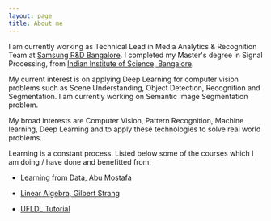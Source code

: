 ```yaml
---
layout: page
title: About me
---
```


I am currently working as Technical Lead in Media Analytics &
Recognition Team at [Samsung R&amp;D
Bangalore](http://www.samsung.com/in/aboutsamsung/samsungelectronics/india/rnd.html).
I completed my Master's degree in Signal Processing, from [Indian Institute of Science,
Bangalore](http://ece.iisc.ernet.in/).  

My current interest is on applying Deep Learning for computer vision problems such as Scene Understanding, Object Detection,  Recognition and Segmentation. I am currently working on Semantic Image Segmentation problem.

My broad interests are Computer Vision, Pattern Recognition, Machine learning, Deep Learning and to apply these technologies to solve real world problems.

Learning is a constant process. Listed below some of the courses
which I am doing / have done and benefitted from:

- [Learning from Data, Abu Mostafa](https://www.youtube.com/playlist?list=PLD63A284B7615313A) 

- [Linear Algebra, Gilbert Strang](http://ocw.mit.edu/courses/mathematics/18-06-linear-algebra-spring-2010/)

- [UFLDL Tutorial](http://deeplearning.stanford.edu/tutorial/)

